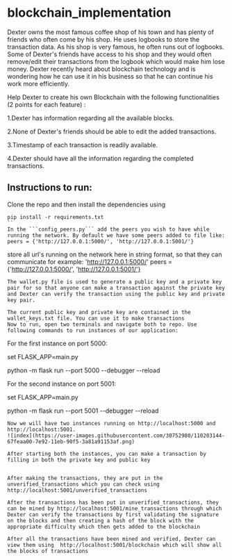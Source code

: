 # blockchain_implementation

Dexter owns the most famous coffee shop of his town and has plenty of friends who often come by his shop. He uses logbooks to store the transaction data. As his shop is very famous, he often runs out of logbooks. Some of Dexter's friends have access to his shop and they would often remove/edit their transactions from the logbook which would make him lose money. Dexter recently heard about blockchain technology and is wondering how he can use it in his business so that he can continue his work more efficiently. 

Help Dexter to create his own Blockchain with the following functionalities (2 points for each feature) :

1.Dexter has information regarding all the available blocks.

2.None of Dexter's friends should be able to edit the added transactions.

3.Timestamp of each transaction is readily available.

4.Dexter should have all the information regarding the completed transactions.



## Instructions to run: 
Clone the repo and then install the dependencies using 
```
pip install -r requirements.txt
``
In the ```config_peers.py``` add the peers you wish to have while running the network. By default we have some peers added to file like:
peers = {'http://127.0.0.1:5000/', 'http://127.0.0.1:5001/'}
```
 store all url's running on the network here in string format, so that they can communicate
for example: 'http://127.0.0.1:5000/'
peers = {'http://127.0.0.1:5000/', 'http://127.0.0.1:5001/'}
```
The wallet.py file is used to generate a public key and a private key pair for so that anyone can make a transaction against the private key and Dexter can verify the transaction using the public key and private key pair.

The current public key and private key are contained in the wallet_keys.txt file. You can use it to make transactions
Now to run, open two terminals and navigate both to repo. Use following commands to run instances of our application:   

```
For the first instance on port 5000:

set FLASK_APP=main.py

python -m flask run --port 5000 --debugger --reload
  
For the second instance on port 5001:   

set FLASK_APP=main.py

python -m flask run --port 5001 --debugger --reload
```
Now we will have two instances running on http://localhost:5000 and http://localhost:5001.   
![index](https://user-images.githubusercontent.com/30752980/110203144-67feaa00-7e92-11eb-90f5-3a81a91153af.png)

After starting both the instances, you can make a transaction by filling in both the private key and public key


After making the transactions, they are put in the unverified_transactions which you can check using  http://localhost:5001/unverified_transactions

After the transactions has been put in unverified_transactions, they can be mined by http://localhost:5001/mine_transactions through which Dexter can verify the transactions by first validating the signature on the blocks and then creating a hash of the block with the appropriate difficulty which then gets added to the blockchain

After all the transactions have been mined and verified, Dexter can view them using  http://localhost:5001/blockchain which will show all the blocks of transactions
